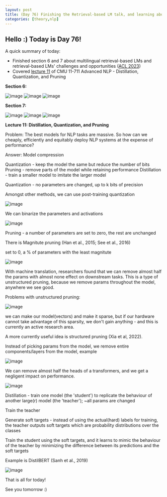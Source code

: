 ```yaml
---
layout: post
title: (Day 76) Finishing the Retrieval-based LM talk, and learning about distillation, quantization and pruning
categories: [theory,nlp]
---
```


## Hello :) Today is Day 76!
A quick summary of today:
* Finished section 6 and 7 about multilingual retrieval-based LMs and retrieval-based LMs' challenges and opportunities ([ACL 2023](https://acl2023-retrieval-lm.github.io/))
* Covered [lecture 11](https://youtu.be/s9yyH3RPhdM?list=PL8PYTP1V4I8DZprnWryM4nR8IZl1ZXDjg) of CMU 11-711 Advanced NLP - Distillation, Quantization, and Pruning

**Section 6:**

![image](https://github.com/user-attachments/assets/2304d26b-2cf1-44ba-bfe6-0ed5aefe0d36)
![image](https://github.com/user-attachments/assets/7985c483-220c-4824-990a-b051077a2358)
![image](https://github.com/user-attachments/assets/fed31c2a-0e6f-4602-bb3d-29e874b7697e)

**Section 7:**

![image](https://github.com/user-attachments/assets/8f4677b5-df5a-40dd-b387-502160c00aba)
![image](https://github.com/user-attachments/assets/5b8f5a7b-6d9e-4ecd-859f-2b2e405e4736)
![image](https://github.com/user-attachments/assets/d6bfd1cb-b5d3-4e24-8b8c-1596283e8479)

**Lecture 11: Distillation, Quantization, and Pruning**

Problem: The best models for NLP tasks are massive. So how can we cheaply, efficiently and equitably deploy NLP systems at the expense of performance?

Answer: Model compression

Quantization - keep the model the same but reduce the number of bits
Pruning - remove parts of the model while retaining performance
Distillation - train a smaller model to imitate the larger model

Quantization - no parameters are changed, up to k bits of precision

Amongst other methods, we can use post-training quantization

![image](https://github.com/user-attachments/assets/c763ce69-2fe2-42f2-b158-ac81eaadc5f4)

We can binarize the parameters and activations 

![image](https://github.com/user-attachments/assets/5a198921-ff47-4510-8ffa-f09f619be02f)

Pruning - a number of parameters are set to zero, the rest are unchanged

There is Magnitute pruning (Han et al., 2015; See et al., 2016)

set to 0, a % of parameters with the least magnitute

![image](https://github.com/user-attachments/assets/71e3352b-6e07-486d-8ff4-c41079f4777b)

With machine translation, researchers found that we can remove almost half the params with almost none effect on downstream tasks. This is a type of unstructured pruning, because we remove params throughout the model, anywhere we see good.

Problems with unstructured pruning:

![image](https://github.com/user-attachments/assets/2770c2d5-7b04-4133-807f-60cb29ba7ae6)

we can make our model(vectors) and make it sparse, but if our hardware cannot take advantage of this sparsity, we don't gain anything - and this is currently an active research area.

A more currently useful idea is structured pruning (Xia et al, 2022).

Instead of picking params from the model, we remove entire components/layers from the model, example

![image](https://github.com/user-attachments/assets/9b1f177d-cae4-44bd-81ef-1585f04f31b5)

We can remove almost half the heads of a transformers, and we get a negligent impact on performance.

![image](https://github.com/user-attachments/assets/6f8cd012-5161-447c-b254-2cd64cb0ade2)

Distillation - train one model (the 'student') to replicate the behaviour of another large(r) model (the 'teacher'); ~all params are changed

Train the teacher

Generate soft targets - instead of using the actual(hard) labels for training, the teacher outputs soft targets which are probability distributions over the classes

Train the student using the soft targets, and it learns to mimic the behaviour of the teacher by minimizing the difference between its predictions and the soft targets

Example is DistilBERT (Sanh et al., 2019)

![image](https://github.com/user-attachments/assets/ef1a3655-5c66-49bb-bfc5-8fd8ea2d7d1e)


That is all for today!

See you tomorrow :)
